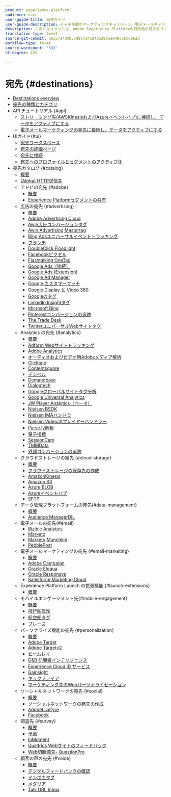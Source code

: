 ```yaml
---
product: experience-platform
audience: user
user-guide-title: 宛先ガイド
user-guide-description: チャネル間のマーケティングキャンペーン、電子メールキャンペーン、ターゲット広告など、様々な用途に使用する既知または不明なデータをアクティブ化します。
description: このドキュメントは、Adobe Experience Platformの目的地の目次をリストします
translation-type: tm+mt
source-git-commit: 6655714d4b57d9c414cd40529bcee48c7bcd862d
workflow-type: tm+mt
source-wordcount: '332'
ht-degree: 42%

---
```



# 宛先 {#destinations}

* [Destinations overview](./home.md)
* [宛先の種類とカテゴリ ](./destination-types.md)
* API チュートリアル {#api}
   * [ストリーミング先(AWSKinesisおよびAzureイベントハブ)に接続し、データをアクティブにする](./api/streaming-destinations.md)
   * [電子メールマーケティングの宛先に接続し、データをアクティブにする](./api/email-marketing.md)
* UIガイド{#ui}
   * [宛先ワークスペース](./ui/destinations-workspace.md)
   * [宛先の詳細ページ](./ui/destination-details-page.md)
   * [宛先に接続](./ui/connect-destination.md)
   * [宛先へのプロファイルとセグメントのアクティブ化](./ui/activate-destinations.md)
* 宛先カタログ {#catalog}
   * [概要](./catalog/overview.md)
   * [ (Alpha) HTTP送信先](./catalog/http-destination.md)
   * アドビの宛先 {#adobe}
      * [概要](./catalog/adobe/overview.md)
      * [Experience Platformセグメントの共有](https://experienceleague.adobe.com/docs/audience-manager/user-guide/implementation-integration-guides/integration-experience-platform/aam-aep-audience-sharing.html)
   * 広告の宛先 {#advertising}
      * [概要](./catalog/advertising/overview.md)
      * [Adobe Advertising Cloud](./catalog/advertising/adobe-advertising-cloud.md)
      * [Awin広告コンバージョンタグ](./catalog/advertising/awin-conversiontag.md)
      * [Awin Advertising Mastertag](./catalog/advertising/awin-mastertag.md)
      * [Bing Adsユニバーサルイベントトラッキング](./catalog/advertising/bing-ads.md)
      * [ブランチ](./catalog/advertising/branch.md)
      * [DoubleClick Floodlight](./catalog/advertising/doubleclick-floodlight.md)
      * [Facebookピクセル](./catalog/advertising/facebook-pixel.md)
      * [Flashtalking OneTag](./catalog/advertising/flashtalking.md)
      * [Google Ads（接続）](./catalog/advertising/google-ads-destination.md)
      * [Google Ads (Extension)](./catalog/advertising/google-ads-extension.md)
      * [Google Ad Manager](./catalog/advertising/google-ad-manager.md)
      * [Google カスタマーマッチ](./catalog/advertising/google-customer-match.md)
      * [Google Display と Video 360](./catalog/advertising/google-dv360.md)
      * [Googleのタグ](./catalog/advertising/gtag-advertising.md)
      * [LinkedIn Insightタグ](./catalog/advertising/linkedin.md)
      * [Microsoft Bing](./catalog/advertising/bing.md)
      * [Pinterestコンバージョンの追跡](./catalog/advertising/pinterest.md)
      * [The Trade Desk](./catalog/advertising/tradedesk.md)
      * [TwitterユニバーサルWebサイトタグ](./catalog/advertising/twitter-uwt.md)
   * Analytics の宛先 {#analytics}
      * [概要](./catalog/analytics/overview.md)
      * [Adform Webサイトトラッキング](./catalog/analytics/adform.md)
      * [Adobe Analytics](./catalog/analytics/adobe-analytics.md)
      * [オーディオおよびビデオ用Adobeメディア解析](./catalog/analytics/adobe-video-analytics.md)
      * [Clicktale](./catalog/analytics/clicktale.md)
      * [Contentsquare](./catalog/analytics/contentsquare.md)
      * [デシベル](./catalog/analytics/decibel.md)
      * [Demandbase](./catalog/analytics/demandbase.md)
      * [Dialogtech](./catalog/analytics/dialogtech.md)
      * [Googleグローバルサイトタグ分析](./catalog/analytics/gtag-analytics.md)
      * [Google Universal Analytics](./catalog/analytics/google-universal-analytics.md)
      * [JW Player Analytics（ベータ）](./catalog/analytics/jw-player-analytics.md)
      * [Nielsen BSDK](./catalog/analytics/nielsen-bsdk.md)
      * [Nielsen IMAハンドラ](./catalog/analytics/nielsen-ima.md)
      * [Nielsen VideoJSプレイヤーハンドラー](./catalog/analytics/nielsen-videojs.md)
      * [Parse.ly解析](./catalog/analytics/parsely.md)
      * [量子指標](./catalog/analytics/quantum-metric.md)
      * [SessionCam](./catalog/analytics/sessioncam.md)
      * [TMMData](./catalog/analytics/tmmdata.md)
      * [外部コンバージョンの追跡](./catalog/analytics/yext.md)
   * クラウドストレージの宛先 {#cloud-storage}
      * [概要](./catalog/cloud-storage/overview.md)
      * [クラウドストレージの保存先の作成](./catalog/cloud-storage/workflow.md)
      * [AmazonKinesis](./catalog/cloud-storage/amazon-kinesis.md)
      * [Amazon S3](./catalog/cloud-storage/amazon-s3.md)
      * [Azure BLOB](./catalog/cloud-storage/azure-blob.md)
      * [Azureイベントハブ](./catalog/cloud-storage/azure-event-hubs.md)
      * [SFTP](./catalog/cloud-storage/sftp.md)
   * データ管理プラットフォームの宛先{#data-management}
      * [概要](./catalog/data-management/overview.md)
      * [Audience ManagerDIL](./catalog/data-management/aam-dil-extension.md)
   * 電子メールの宛先{#email}
      * [Bizible Analytics](./catalog/email/bizible.md)
      * [Marketo](./catalog/email/marketo.md)
      * [Marketo Munchkin](./catalog/email/marketo-munchkin.md)
      * [PebblePost](./catalog/email/pebblepost.md)
   * 電子メールマーケティングの宛先 {#email-marketing}
      * [概要](./catalog/email-marketing/overview.md)
      * [Adobe Campaign](./catalog/email-marketing/adobe-campaign.md)
      * [Oracle Eloqua](./catalog/email-marketing/oracle-eloqua.md)
      * [Oracle Responsys](./catalog/email-marketing/oracle-responsys.md)
      * [Salesforce Marketing Cloud](./catalog/email-marketing/salesforce-marketing-cloud.md)
   * Experience Platform Launch の拡張機能 {#launch-extensions}
      * [概要](./catalog/launch-extensions/overview.md)
   * モバイルエンゲージメント先{#mobile-engagement}
      * [概要](./catalog/mobile-engagement/overview.md)
      * [飛行船属性](./catalog/mobile-engagement/airship-attributes.md)
      * [航空船タグ](./catalog/mobile-engagement/airship-tags.md)
      * [ブレーズ](./catalog/mobile-engagement/braze.md)
   * パーソナライズ機能の宛先 {#personalization}
      * [概要](./catalog/personalization/overview.md)
      * [Adobe Target](./catalog/personalization/adobe-target.md)
      * [Adobe Targetv2](./catalog/personalization/adobe-target-v2.md)
      * [ビームレイ](./catalog/personalization/beemray.md)
      * [D&amp;B 訪問者インテリジェンス](./catalog/personalization/dnb.md)
      * [Experience Cloud ID サービス](./catalog/personalization/adobe-ecid.md)
      * [Gainsight](./catalog/personalization/gainsight.md)
      * [キックファイア](./catalog/personalization/kickfire.md)
      * [マーケティング先のWebパーソナライゼーション](./catalog/personalization/marketo-web-personalization.md)
   * ソーシャルネットワークの宛先 {#social}
      * [概要](./catalog/social/overview.md)
      * [ソーシャルネットワークの宛先の作成](./catalog/social/workflow.md)
      * [AdobeLivefyre](./catalog/social/adobe-livefyre.md)
      * [Facebook](./catalog/social/facebook.md)
   * 調査先 {#survey}
      * [概要](./catalog/survey/overview.md)
      * [予測](./catalog/survey/foresee.md)
      * [InMoment](./catalog/survey/inmoment.md)
      * [Qualtrics Webサイトのフィードバック](./catalog/survey/qualtrics.md)
      * [Web切断調査- QuestionPro](./catalog/survey/web-intercept-surveys.md)
   * 顧客の声の宛先 {#voice}
      * [概要](./catalog/voice/overview.md)
      * [デジタルフィードバックの確認](./catalog/voice/confirmit-digital-feedback.md)
      * [インボカタグ](./catalog/voice/invoca.md)
      * [メダリア](./catalog/voice/medallia.md)
      * [Talk URL Inbox](./catalog/voice/talkurl.md)